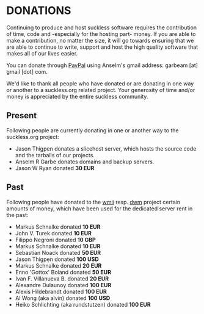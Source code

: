 DONATIONS
=========
Continuing to produce and host suckless software requires the contribution of time, code and -especially for the hosting part- money. If you are able to make a contribution, no matter the size, it will go towards ensuring that we are able to continue to write, support and host the high quality software that makes all of our lives easier.

You can donate through [PayPal](https://paypal.com/) using Anselm's gmail address:
garbeam [at] gmail [dot] com.

We'd like to thank all people who have donated or are donating in one way or another
to a suckless.org related project. Your generosity of time and/or money is appreciated by the entire suckless community.

Present
-------
Following people are currently donating in one or another way to the suckless.org project:

* Jason Thigpen donates a slicehost server, which hosts the source code and the tarballs of our projects.
* Anselm R Garbe donates domains and backup servers.
* Jason W Ryan donated <b>30 EUR</b>

Past
----
Following people have donated to the [wmii](/wmii) resp. [dwm](/dwm) project
certain amounts of money, which have been used for the dedicated server rent
in the past:

* Markus Schnalke donated <b> 10 EUR </b>
* John V. Turek donated <b> 10 EUR</b>
* Filippo Negroni donated <b> 10 GBP </b>
* Markus Schnalke donated <b> 10 EUR</b>
* Sebastian Noack donated <b> 50 EUR </b>
* Jason Thigpen donated <b> 100 USD </b>
* Markus Schnalke donated <b> 20 EUR </b>
* Enno 'Gottox' Boland donated <b>50 EUR</b>
* Ivan F. Villanueva B. donated <b>20 EUR</b>
* Alexandre Dulaunoy donated <b>100 EUR</b>
* Alexis Hildebrandt donated <b>100 EUR</b>
* Al Wong (aka alvin) donated <b>100 USD</b>
* Heiko Schlichting (aka rundstutzen) donated <b>100 EUR</b>


